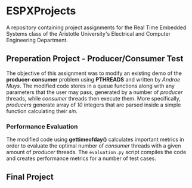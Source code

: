 # ESPXProjects
A repository containing project assignments for the Real Time Embedded Systems class of the Aristotle University's Electrical and Computer Engineering Department.

## Preperation Project - Producer/Consumer Test
The objective of this assignment was to modify an existing demo of the **producer-consumer** problem using **PTHREADS** and written by *Andrae Muys*.
The modified code stores in a queue functions along with any parameters that the user may pass, generated by a number of *producer* threads, while *consumer* threads then execute them. More specifically, *producers* generate array of *10* integers that are parsed inside a simple function calculating their *sin*.

### Performance Evaluation
The modified code using **gettimeofday()** calculates important metrics in order to evaluate the optimal number of *consumer* threads with a given amount of *producer* threads.
The ` evaluation.py ` script compiles the code and creates performance metrics for a number of test cases.

## Final Project